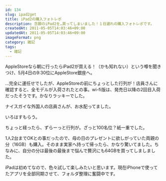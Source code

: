 ```yaml
---
id: 134
slug: ipad2get
title: iPad2の購入フォトレポ
description: 念願のiPad2を…買ってしまいました！１日遅れの購入フォトレポです。
createdAt: 2011-05-05T14:03:46+09:00
updatedAt: 2011-05-05T14:03:46+09:00
imageFormat: png
category: 雑記
tags:
  - 雑記
---
```


AppleStoreなら朝に行ったらiPad2が買える！（かも知れない）という噂を聞きつけ、5月4日の9:30位にAppleStore銀座へ。

…完全に運任せでしたが、AppleStoreの前にちょっとした行列が！店員さんに確認すると、全モデルが入荷されたとの事。wi-fi版は、発売日以降の2回目入荷だったそうです。かなりラッキーでした。

<photo-image article-id="134" img-file-name="apple_store_01.jpg" caption="朝のアップルストア銀座にて（その１）"></photo-image>

ナイスガイな外国人の店員さんが、お水配ってました。

<photo-image article-id="134" img-file-name="apple_store_02.jpg" caption="朝のアップルストア銀座にて（その２）"></photo-image>

いろはすもらう。

<photo-image article-id="134" img-file-name="apple_store_03.jpg" caption="朝のアップルストア銀座にて（その３）"></photo-image>

ちょっと経ったら、ずらーっと行列が。ざっと100名位？紙一重でした。

<photo-image article-id="134" img-file-name="apple_store_04.jpg" caption="朝のアップルストア銀座にて（その４）"></photo-image>

1人2台までOKとの事だったので、母の日のプレゼントに欲しがっていた両親の分（16GB）も購入。そのまま実家へ持って帰ったら、かなり驚いてました。ちなみに、自分の分は最後の最後まで悩んで贅沢にも64GBを買ってしましました。

<photo-image article-id="134" img-file-name="ipad2_2.jpg" caption="念願のiPad2（16GBと64GB、どっちもwi-fiの白）"></photo-image>

iPadは初めてなので、色々試して楽しみたいと思います。現在iPhoneで使ってたアプリを全部同期させて、フォルダ整理に奮闘中です。
